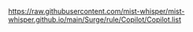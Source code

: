 https://raw.githubusercontent.com/mist-whisper/mist-whisper.github.io/main/Surge/rule/Copilot/Copilot.list
